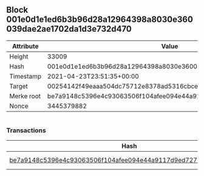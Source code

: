 ## Block 001e0d1e1ed6b3b96d28a12964398a8030e360039dae2ae1702da1d3e732d470

Attribute | Value
--- | ---
Height | 33009
Hash | 001e0d1e1ed6b3b96d28a12964398a8030e360039dae2ae1702da1d3e732d470
Timestamp | 2021-04-23T23:51:35+00:00
Target | 00254142f49eaaa504dc75712e8378ad5316cbcead634704b3734b6271167cc4
Merke root | be7a9148c5396e4c93063506f104afee094e44a9117d9ed72732b4fbd8ab6637
Nonce | 3445379882

```

```

### Transactions

Hash | Amount
--- | ---
[be7a9148c5396e4c93063506f104afee094e44a9117d9ed72732b4fbd8ab6637](be7a9148c5396e4c93063506f104afee094e44a9117d9ed72732b4fbd8ab6637.md) | 10.00000000 SKEPTI 
